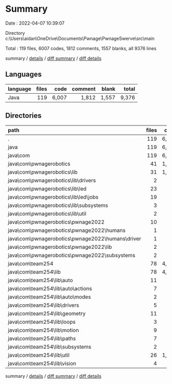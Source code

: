 # Summary

Date : 2022-04-07 10:39:07

Directory c:\Users\aidan\OneDrive\Documents\Pwnage\PwnageSwerve\src\main

Total : 119 files,  6007 codes, 1812 comments, 1557 blanks, all 9376 lines

summary / [details](details.md) / [diff summary](diff.md) / [diff details](diff-details.md)

## Languages
| language | files | code | comment | blank | total |
| :--- | ---: | ---: | ---: | ---: | ---: |
| Java | 119 | 6,007 | 1,812 | 1,557 | 9,376 |

## Directories
| path | files | code | comment | blank | total |
| :--- | ---: | ---: | ---: | ---: | ---: |
| . | 119 | 6,007 | 1,812 | 1,557 | 9,376 |
| java | 119 | 6,007 | 1,812 | 1,557 | 9,376 |
| java\com | 119 | 6,007 | 1,812 | 1,557 | 9,376 |
| java\com\pwnagerobotics | 41 | 1,947 | 649 | 575 | 3,171 |
| java\com\pwnagerobotics\lib | 31 | 1,501 | 549 | 453 | 2,503 |
| java\com\pwnagerobotics\lib\drivers | 2 | 290 | 3 | 57 | 350 |
| java\com\pwnagerobotics\lib\led | 23 | 693 | 419 | 241 | 1,353 |
| java\com\pwnagerobotics\lib\led\jobs | 19 | 535 | 280 | 182 | 997 |
| java\com\pwnagerobotics\lib\subsystems | 3 | 408 | 105 | 128 | 641 |
| java\com\pwnagerobotics\lib\util | 2 | 68 | 19 | 20 | 107 |
| java\com\pwnagerobotics\pwnage2022 | 10 | 446 | 100 | 122 | 668 |
| java\com\pwnagerobotics\pwnage2022\humans | 1 | 34 | 0 | 10 | 44 |
| java\com\pwnagerobotics\pwnage2022\humans\driver | 1 | 34 | 0 | 10 | 44 |
| java\com\pwnagerobotics\pwnage2022\lib | 2 | 85 | 14 | 20 | 119 |
| java\com\pwnagerobotics\pwnage2022\subsystems | 2 | 193 | 12 | 48 | 253 |
| java\com\team254 | 78 | 4,060 | 1,163 | 982 | 6,205 |
| java\com\team254\lib | 78 | 4,060 | 1,163 | 982 | 6,205 |
| java\com\team254\lib\auto | 11 | 304 | 49 | 94 | 447 |
| java\com\team254\lib\auto\actions | 7 | 151 | 37 | 50 | 238 |
| java\com\team254\lib\auto\modes | 2 | 82 | 6 | 25 | 113 |
| java\com\team254\lib\drivers | 5 | 254 | 22 | 77 | 353 |
| java\com\team254\lib\geometry | 11 | 638 | 90 | 165 | 893 |
| java\com\team254\lib\loops | 3 | 81 | 9 | 23 | 113 |
| java\com\team254\lib\motion | 9 | 692 | 371 | 139 | 1,202 |
| java\com\team254\lib\paths | 7 | 733 | 227 | 132 | 1,092 |
| java\com\team254\lib\subsystems | 2 | 70 | 51 | 38 | 159 |
| java\com\team254\lib\util | 26 | 1,019 | 287 | 261 | 1,567 |
| java\com\team254\lib\vision | 4 | 269 | 57 | 53 | 379 |

summary / [details](details.md) / [diff summary](diff.md) / [diff details](diff-details.md)
